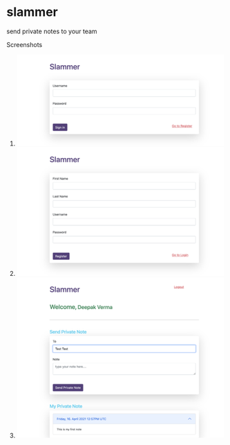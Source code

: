 # slammer
send private notes to your team


Screenshots
1. ![Login Page](images/login.png?raw=true "Login Page")
2. ![Register Page](images/register.png?raw=true "Register Page")
3. ![Dashboard Page](images/dashboard.png?raw=true "Dashboard Page")